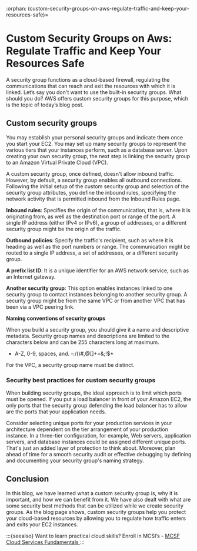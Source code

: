 :orphan:
(custom-security-groups-on-aws-regulate-traffic-and-keep-your-resources-safe)=
# Custom Security Groups on Aws: Regulate Traffic and Keep Your Resources Safe
 

A security group functions as a cloud-based firewall, regulating the communications that can reach and exit the resources with which it is linked. Let’s say you don't want to use the built-in security groups. What should you do? AWS offers custom security groups for this purpose, which is the topic of today’s blog post.

## Custom security groups

You may establish your personal security groups and indicate them once you start your EC2. You may set up many security groups to represent the various tiers that your instances perform, such as a database server.
Upon creating your own security group, the next step is linking the security group to an Amazon Virtual Private Cloud (VPC).

A custom security group, once defined, doesn't allow inbound traffic. However, by default, a security group enables all outbound connections. Following the initial setup of the custom security group and selection of the security group attributes, you define the inbound rules, specifying the network activity that is permitted inbound from the Inbound Rules page.

**Inbound rules**: Specifies the origin of the communication, that is, where it is originating from, as well as the destination port or range of the port. A single IP address (either IPv4 or IPv6), a group of addresses, or a different security group might be the origin of the traffic.

**Outbound policies**: Specify the traffic's recipient, such as where it is heading as well as the port numbers or range. The communication might be routed to a single IP address, a set of addresses, or a different security group.

**A prefix list ID**: It is a unique identifier for an AWS network service, such as an Internet gateway.

**Another security group**: This option enables instances linked to one security group to contact instances belonging to another security group. A security group might be from the same VPC or from another VPC that has been via a VPC peering link.

**Naming conventions of security groups**

When you build a security group, you should give it a name and descriptive metadata. Security group names and descriptions are limited to the characters below and can be 255 characters long at maximum.

- A-Z, 0-9, spaces, and. -:/()#,@[]+=&;!$\*

For the VPC, a security group name must be distinct.

### Security best practices for custom security groups

When building security groups, the ideal approach is to limit which ports must be opened. If you put a load balancer in front of your Amazon EC2, the only ports that the security group defending the load balancer has to allow are the ports that your application needs.

Consider selecting unique ports for your production services in your architecture dependent on the tier arrangement of your production instance. In a three-tier configuration, for example, Web servers, application servers, and database instances could be assigned different unique ports. That's just an added layer of protection to think about. Moreover, plan ahead of time for a smooth security audit or effective debugging by defining and documenting your security group's naming strategy.

## Conclusion

In this blog, we have learned what a custom security group is, why it is important, and how we can benefit from it. We have also dealt with what are some security best methods that can be utilized while we create security groups. As the blog page shows, custom security groups help you protect your cloud-based resources by allowing you to regulate how traffic enters and exits your EC2 instances.

:::{seealso}
Want to learn practical cloud skills? Enroll in MCSI’s - [MCSF Cloud Services Fundamentals ](https://www.mosse-institute.com/certifications/mcsf-cloud-services-fundamentals.html)
:::